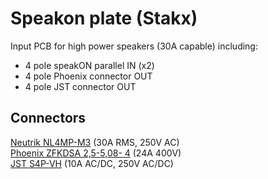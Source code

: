 # Speakon plate (Stakx)
Input PCB for high power speakers (30A capable) including:
- 4 pole speakON parallel IN (x2)
- 4 pole Phoenix connector OUT
- 4 pole JST connector OUT

## Connectors
[Neutrik NL4MP-M3](https://www.neutrik.com/en/product/nl4mp-m3) (30A RMS, 250V AC)  
[Phoenix ZFKDSA 2,5-5,08- 4](https://www.phoenixcontact.com/online/portal/pi?uri=pxc-oc-itemdetail:pid=1714618&library=pien&tab=1) (24A 400V)  
[JST S4P-VH](https://www.digikey.it/product-detail/it/jst-sales-america-inc/S4P-VH-LF-SN/S4P-VH-LF-SN-ND/9924228) (10A AC/DC, 250V AC/DC)  
